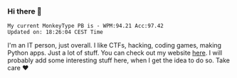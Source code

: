 ### Hi there 👋
<!-- PB START -->
```
My current MonkeyType PB is - WPM:94.21 Acc:97.42
Updated on: 18:26:04 CEST Time
```
<!-- PB END -->
I'm an IT person, just overall. I like CTFs, hacking, coding games, making Python apps. Just a lot of stuff.
You can check out my website [here](https://skill3472.github.io/).
I will probably add some interesting stuff here, when I get the idea to do so. Take care ❤️
